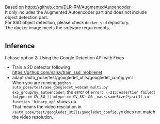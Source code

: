 Based on https://github.com/DLR-RM/AugmentedAutoencoder <br/>
It only includes the Augmented Autoencoder part and does not include object detection part.<br/>
For SSD object detection, please check `docker_ssd` repository.<br/>
The docker image meets the software requirements.
# 







## Inference
I chose option 2: Using the Google Detection API with Fixes  
* Train a 2D detector following https://github.com/naisy/train_ssd_mobilenet  
* adapt /auto_pose/test/googledet_utils/googledet_config.yml  
When you are running `python auto_pose/test/aae_googledet_webcam_multi.py exp_group/my_autoencoder`, the error of `error: (-215:Assertion failed) (mtype == CV_8U || mtype == CV_8S) && _mask.sameSize(*psrc1) in function 'binary_op'` shows up.  
That means the video resolution in `/auto_pose/test/googledet_utils/googledet_config.ym` does not match the video resolution.

